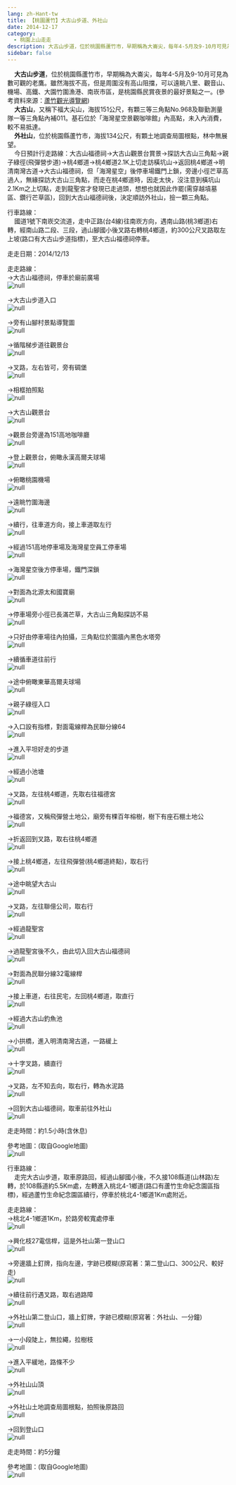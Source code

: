 ```yaml
---
lang: zh-Hant-tw
title: 【桃園蘆竹】大古山步道、外社山
date: 2014-12-17
category: 
  - 桃園上山走走
description: 大古山步道，位於桃園縣蘆竹市，早期稱為大崙尖，每年4-5月及9-10月可見為數可觀的老鷹。雖然海拔不高，但是周圍沒有高山阻擋，可以遠眺八里、觀音山、機場、高鐵、大園竹圍漁港、南崁市區，是桃園縣民賞夜景的最好景點之一。(參考資料來源：[蘆竹觀光導覽網](http://www.luchu.gov.tw/newsview.php?typeid=1196&typeid2=&news_id=350)) 大古山，又稱下福大尖山，海拔151公尺，有顆三等三角點No.968及聯勤測量隊一等三角點內補011。基石位於「海灣星空景觀咖啡館」內高點，未入內消費，較不易抵達。 外社山，位於桃園縣蘆竹市，海拔134公尺，有顆土地調查局圖根點，林中無展望。 今日預計行走路線：大古山福德祠→大古山觀景台賞景→探訪大古山三角點→親子綠徑(飛彈營步道)→桃4鄉道→桃4鄉道2.1K上切走訪橫坑山→返回桃4鄉道→明清南灣古道→大古山福德祠，但「海灣星空」後停車場鐵門上鎖，旁邊小徑芒草高過人，無緣探訪大古山三角點，而走在桃4鄉道時，因走太快，沒注意到橫坑山2.1Km之上切點，走到龍聖宮才發現已走過頭，想想也就因此作罷(需穿越墳墓區、鑽行芒草區)，回到大古山福德祠後，決定順訪外社山，撿一顆三角點。
sidebar: false
---
```


    **大古山步道**，位於桃園縣蘆竹市，早期稱為大崙尖，每年4-5月及9-10月可見為數可觀的老鷹。雖然海拔不高，但是周圍沒有高山阻擋，可以遠眺八里、觀音山、機場、高鐵、大園竹圍漁港、南崁市區，是桃園縣民賞夜景的最好景點之一。(參考資料來源：[蘆竹觀光導覽網](http://www.luchu.gov.tw/newsview.php?typeid=1196&typeid2=&news_id=350))  
    **大古山**，又稱下福大尖山，海拔151公尺，有顆三等三角點No.968及聯勤測量隊一等三角點內補011。基石位於「海灣星空景觀咖啡館」內高點，未入內消費，較不易抵達。  
    **外社山**，位於桃園縣蘆竹市，海拔134公尺，有顆土地調查局圖根點，林中無展望。  
    今日預計行走路線：大古山福德祠→大古山觀景台賞景→探訪大古山三角點→親子綠徑(飛彈營步道)→桃4鄉道→桃4鄉道2.1K上切走訪橫坑山→返回桃4鄉道→明清南灣古道→大古山福德祠，但「海灣星空」後停車場鐵門上鎖，旁邊小徑芒草高過人，無緣探訪大古山三角點，而走在桃4鄉道時，因走太快，沒注意到橫坑山2.1Km之上切點，走到龍聖宮才發現已走過頭，想想也就因此作罷(需穿越墳墓區、鑽行芒草區)，回到大古山福德祠後，決定順訪外社山，撿一顆三角點。

行車路線：  
    國道1號下南崁交流道，走中正路(台4線)往南崁方向，遇南山路(桃3鄉道)右轉，經南山路二段、三段，過山腳國小後叉路右轉桃4鄉道，約300公尺叉路取左上坡(路口有大古山步道指標)，至大古山福德祠停車。

走走日期：2014/12/13

走走路線：  
→大古山福德祠，停車於廟前廣場  
![null](image/1062835014_l.jpg)

→大古山步道入口  
![null](image/1062835827_l.jpg)

→旁有山腳村景點導覽圖  
![null](image/1062835831_l.jpg)

→循階梯步道往觀景台  
![null](image/1062835715_l.jpg)

→叉路，左右皆可，旁有碉堡  
![null](image/1062836124_l.jpg)

→相框拍照點  
![null](image/1062836196_l.jpg)

→大古山觀景台  
![null](image/1062834249_l.jpg)

→觀景台旁邊為151高地咖啡廳  
![null](image/1062836381_l.jpg)

→登上觀景台，俯瞰永漢高爾夫球場  
![null](image/1062835718_l.jpg)

→俯瞰桃園機場  
![null](image/1062835636_l.jpg)

→遠眺竹圍海邊  
![null](image/1062836283_l.jpg)

→續行，往車道方向，接上車道取左行  
![null](image/1062834733_l.jpg)

→經過151高地停車場及海灣星空員工停車場  
![null](image/1062834818_l.jpg)

→海灣星空後方停車場，鐵門深鎖  
![null](image/1062834554_l.jpg)

→對面為北源太和國寶廟  
![null](image/1062834178_l.jpg)

→停車場旁小徑已長滿芒草，大古山三角點探訪不易  
![null](image/1062836201_l.jpg)

→只好由停車場往內拍攝，三角點位於圍牆內黑色水塔旁  
![null](image/1062834257_l.jpg)

→續循車道往前行  
![null](image/1062835253_l.jpg)

→途中俯瞰東華高爾夫球場  
![null](image/1062834824_l.jpg)

→親子綠徑入口  
![null](image/1062834180_l.jpg)

→入口設有指標，對面電線桿為民聯分線64  
![null](image/1062836689_l.jpg)

→進入平坦好走的步道  
![null](image/1062835849_l.jpg)

→經過小池塘  
![null](image/1062834556_l.jpg)

→叉路，左往桃4鄉道，先取右往福德宮  
![null](image/1062836587_l.jpg)

→福德宮，又稱飛彈營土地公，廟旁有棵百年榕樹，樹下有座石棚土地公  
![null](image/1062835538_l.jpg)

→折返回到叉路，取右往桃4鄉道  
![null](image/1062834269_l.jpg)

→接上桃4鄉道，左往飛彈營(桃4鄉道終點)，取右行  
![null](image/1062836296_l.jpg)

→途中眺望大古山  
![null](image/1062834842_l.jpg)

→叉路，左往聯億公司，取右行  
![null](image/1062834843_l.jpg)

→經過龍聖宮  
![null](image/1062832858_l.jpg)

→過龍聖宮後不久，由此切入回大古山福德祠  
![null](image/1062832868_l.jpg)

→對面為民聯分線32電線桿  
![null](image/1062836799_l.jpg)

→接上車道，右往民宅，左回桃4鄉道，取直行  
![null](image/1062836905_l.jpg)

→經過大古山釣魚池  
![null](image/1062835038_l.jpg)

→小拱橋，進入明清南灣古道，一路緩上  
![null](image/1062833448_l.jpg)

→十字叉路，續直行  
![null](image/1062833453_l.jpg)

→叉路，左不知去向，取右行，轉為水泥路  
![null](image/1062835861_l.jpg)

→回到大古山福德祠，取車前往外社山  
![null](image/1062836325_l.jpg)

走走時間：約1.5小時(含休息)

參考地圖：(取自Google地圖)  
![null](image/1062999554_l.jpg)

行車路線：  
    走完大古山步道，取車原路回，經過山腳國小後，不久接108縣道(山林路)左轉，於108縣道約5.5Km處，左轉進入桃北4-1鄉道(路口有蘆竹生命紀念園區指標)，經過蘆竹生命紀念園區續行，停車於桃北4-1鄉道1Km處附近。

走走路線：  
→桃北4-1鄉道1Km，於路旁較寬處停車  
![null](image/1062835760_l.jpg)

→興化枝27電信桿，這是外社山第一登山口  
![null](image/1062837890_l.jpg)

→旁邊牆上釘牌，指向左邊，字跡已模糊(原寫著：第二登山口、300公尺、較好走)  
![null](image/1062837891_l.jpg)

→續往前行遇叉路，取右過路障  
![null](image/1062837987_l.jpg)

→外社山第二登山口，牆上釘牌，字跡已模糊(原寫著：外社山、一分鐘)  
![null](image/1062838187_l.jpg)

→一小段陡上，無拉繩，拉樹枝  
![null](image/1062837988_l.jpg)

→進入平緩地，路條不少  
![null](image/1062838382_l.jpg)

→外社山山頂  
![null](image/1062835054_l.jpg)

→外社山土地調查局圖根點，拍照後原路回  
![null](image/1062837001_l.jpg)

→回到登山口  
![null](image/1062837196_l.jpg)

走走時間：約5分鐘

參考地圖：(取自Google地圖)  
![null](image/1062838387_l.jpg)